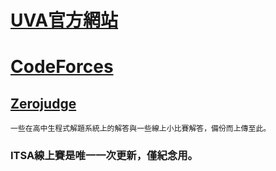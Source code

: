 # [UVA官方網站](https://uva.onlinejudge.org/index.php)

# [CodeForces](https://codeforces.com/)

## [Zerojudge](https://zerojudge.tw)
    一些在高中生程式解題系統上的解答與一些線上小比賽解答，備份而上傳至此。
  
### ITSA線上賽是唯一一次更新，僅紀念用。

